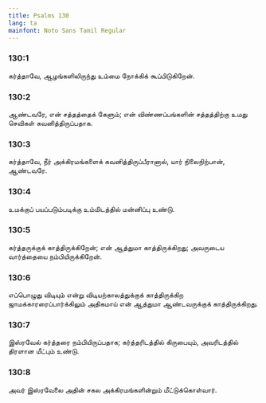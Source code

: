 ```yaml
---
title: Psalms 130
lang: ta
mainfont: Noto Sans Tamil Regular
---
```


###  130:1

கர்த்தாவே, ஆழங்களிலிருந்து உம்மை நோக்கிக் கூப்பிடுகிறேன்.

###  130:2

ஆண்டவரே, என் சத்தத்தைக் கேளும்; என் விண்ணப்பங்களின் சத்தத்திற்கு உமது செவிகள் கவனித்திருப்பதாக.

###  130:3

கர்த்தாவே, நீர் அக்கிரமங்களைக் கவனித்திருப்பீரானால், யார் நிலைநிற்பான், ஆண்டவரே.

###  130:4

உமக்குப் பயப்படும்படிக்கு உம்மிடத்தில் மன்னிப்பு உண்டு.

###  130:5

கர்த்தருக்குக் காத்திருக்கிறேன்; என் ஆத்துமா காத்திருக்கிறது; அவருடைய வார்த்தையை நம்பியிருக்கிறேன்.

###  130:6

எப்பொழுது விடியும் என்று விடியற்காலத்துக்குக் காத்திருக்கிற ஜாமக்காரரைப்பார்க்கிலும் அதிகமாய் என் ஆத்துமா ஆண்டவருக்குக் காத்திருக்கிறது.

###  130:7

இஸ்ரவேல் கர்த்தரை நம்பியிருப்பதாக; கர்த்தரிடத்தில் கிருபையும், அவரிடத்தில் திரளான மீட்பும் உண்டு.

###  130:8

அவர் இஸ்ரவேலை அதின் சகல அக்கிரமங்களின்றும் மீட்டுக்கொள்வார்.

